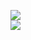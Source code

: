 [![](https://img.shields.io/badge/Made%20With-Github%20Spray-lightgrey.svg?style=for-the-badge&logo=github)](https://github.com/Annihil/github-spray#24921)  
[![](https://i.imgur.com/2DrTn0Z.gif)](https://github.com/Annihil/github-spray)